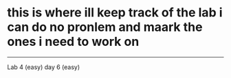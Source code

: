 # this is where ill keep track of the lab i can do no pronlem and maark the ones i need to work on
---
Lab 4 (easy)
day 6 (easy)
